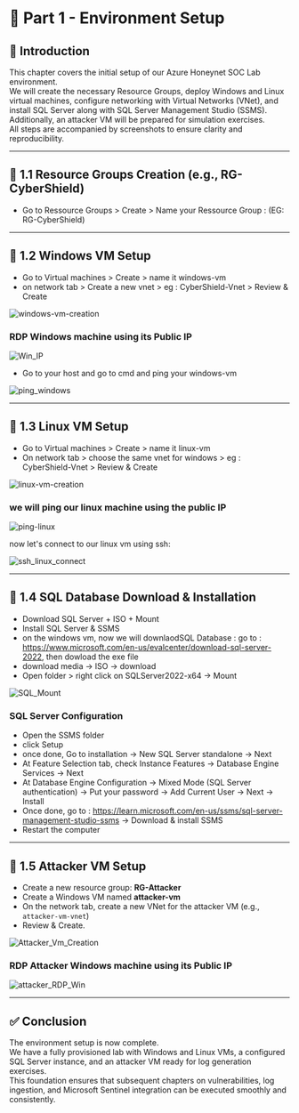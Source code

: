 # 🔴 Part 1 - Environment Setup

## 📝 Introduction

This chapter covers the initial setup of our Azure Honeynet SOC Lab environment.  
We will create the necessary Resource Groups, deploy Windows and Linux virtual machines, configure networking with Virtual Networks (VNet), and install SQL Server along with SQL Server Management Studio (SSMS).  
Additionally, an attacker VM will be prepared for simulation exercises.  
All steps are accompanied by screenshots to ensure clarity and reproducibility.

---

## 🚀 1.1 Resource Groups Creation (e.g., RG-CyberShield)

- Go to Ressource Groups > Create > Name your Ressource Group : (EG: RG-CyberShield)

---

## 🚀 1.2 Windows VM Setup

- Go to Virtual machines > Create > name it windows-vm
- on network tab > Create a new vnet > eg : CyberShield-Vnet > Review & Create
     
![windows-vm-creation](https://github.com/AliChoukatli/CyberShield-SOC-Lab/blob/main/Screenshots/windows-vm-Creation.png)

### RDP Windows machine using its Public IP

![Win_IP](https://github.com/AliChoukatli/CyberShield-SOC-Lab/blob/main/Screenshots/win_ip.png)

- Go to your host and go to cmd and ping your windows-vm

![ping_windows](https://github.com/AliChoukatli/CyberShield-SOC-Lab/blob/main/Screenshots/ping-windows.png)

---

## 🚀 1.3 Linux VM Setup

- Go to Virtual machines > Create > name it linux-vm
- On network tab > choose the same vnet for windows > eg : CyberShield-Vnet > Review & Create

![linux-vm-creation](https://github.com/AliChoukatli/CyberShield-SOC-Lab/blob/main/Screenshots/linux-vm-creation.png)

### we will ping our linux machine using the public IP

![ping-linux](https://github.com/AliChoukatli/CyberShield-SOC-Lab/blob/main/Screenshots/ping-linux.png)

now let's connect to our linux vm using ssh:

![ssh_linux_connect](https://github.com/AliChoukatli/CyberShield-SOC-Lab/blob/main/Screenshots/ssh_linux_connect.png)

---

## 🚀 1.4 SQL Database Download & Installation

- Download SQL Server + ISO + Mount
- Install SQL Server & SSMS
- on the windows vm, now we will downlaodSQL Database  : go to : https://www.microsoft.com/en-us/evalcenter/download-sql-server-2022, then dowload the exe file
- download media -> ISO -> download
- Open folder  > right click on SQLServer2022-x64 -> Mount

![SQL_Mount](https://github.com/AliChoukatli/CyberShield-SOC-Lab/blob/main/Screenshots/SQL_Mount.png)

### SQL Server Configuration

- Open the SSMS folder
- click Setup 
- once done, Go to installation -> New SQL Server standalone -> Next 
- At Feature Selection tab, check Instance Features -> Database Engine Services -> Next
- At Database Engine Configuration -> Mixed Mode (SQL Server authentication) -> Put your password -> Add Current User -> Next -> Install
- Once done, go to : https://learn.microsoft.com/en-us/ssms/sql-server-management-studio-ssms -> Download & install SSMS 
- Restart the computer

---

## 🚀 1.5 Attacker VM Setup

- Create a new resource group: **RG-Attacker**
- Create a Windows VM named **attacker-vm**
- On the network tab, create a new VNet for the attacker VM (e.g., `attacker-vm-vnet`)
- Review & Create.

![Attacker_Vm_Creation](https://github.com/AliChoukatli/CyberShield-SOC-Lab/blob/main/Screenshots/attacker-vm-creation.png)
     
### RDP Attacker Windows machine using its Public IP

![attacker_RDP_Win](https://github.com/AliChoukatli/CyberShield-SOC-Lab/blob/main/Screenshots/attacker_RDP_Win.png)

---

## ✅ Conclusion
The environment setup is now complete.  
We have a fully provisioned lab with Windows and Linux VMs, a configured SQL Server instance, and an attacker VM ready for log generation exercises.  
This foundation ensures that subsequent chapters on vulnerabilities, log ingestion, and Microsoft Sentinel integration can be executed smoothly and consistently.

